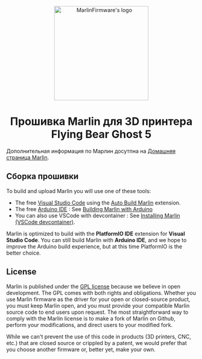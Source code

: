 <p align="center"><img src="buildroot/share/pixmaps/logo/marlin-outrun-nf-500.png" height="250" alt="MarlinFirmware's logo" /></p>

<h1 align="center">Прошивка Marlin для 3D принтера Flying Bear Ghost 5</h1>

Дополнительная информация по Марлин досутпна на [Домашняя страница Marlin](https://marlinfw.org/).

## Сборка прошивки

To build and upload Marlin you will use one of these tools:

- The free [Visual Studio Code](https://code.visualstudio.com/download) using the [Auto Build Marlin](https://marlinfw.org/docs/basics/auto_build_marlin.html) extension.
- The free [Arduino IDE](https://www.arduino.cc/en/main/software) : See [Building Marlin with Arduino](https://marlinfw.org/docs/basics/install_arduino.html)
- You can also use VSCode with devcontainer : See [Installing Marlin (VSCode devcontainer)](http://marlinfw.org/docs/basics/install_devcontainer_vscode.html).

Marlin is optimized to build with the **PlatformIO IDE** extension for **Visual Studio Code**. You can still build Marlin with **Arduino IDE**, and we hope to improve the Arduino build experience, but at this time PlatformIO is the better choice.

## License

Marlin is published under the [GPL license](/LICENSE) because we believe in open development. The GPL comes with both rights and obligations. Whether you use Marlin firmware as the driver for your open or closed-source product, you must keep Marlin open, and you must provide your compatible Marlin source code to end users upon request. The most straightforward way to comply with the Marlin license is to make a fork of Marlin on Github, perform your modifications, and direct users to your modified fork.

While we can't prevent the use of this code in products (3D printers, CNC, etc.) that are closed source or crippled by a patent, we would prefer that you choose another firmware or, better yet, make your own.
